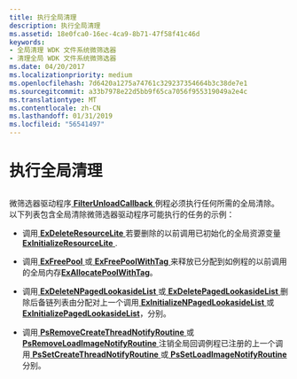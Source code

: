 ```yaml
---
title: 执行全局清理
description: 执行全局清理
ms.assetid: 18e0fca0-16ec-4ca9-8b71-47f58f41c46d
keywords:
- 全局清理 WDK 文件系统微筛选器
- 清理全局 WDK 文件系统微筛选器
ms.date: 04/20/2017
ms.localizationpriority: medium
ms.openlocfilehash: 7d6420a1275a74761c329237354664b3c38de7e1
ms.sourcegitcommit: a33b7978e22d5bb9f65ca7056f955319049a2e4c
ms.translationtype: MT
ms.contentlocale: zh-CN
ms.lasthandoff: 01/31/2019
ms.locfileid: "56541497"
---
```

# <a name="performing-global-cleanup"></a>执行全局清理


## <span id="ddk_performing_global_cleanup_if"></span><span id="DDK_PERFORMING_GLOBAL_CLEANUP_IF"></span>


微筛选器驱动程序[ **FilterUnloadCallback** ](https://msdn.microsoft.com/library/windows/hardware/ff551085)例程必须执行任何所需的全局清除。 以下列表包含全局清除微筛选器驱动程序可能执行的任务的示例：

-   调用[ **ExDeleteResourceLite** ](https://msdn.microsoft.com/library/windows/hardware/ff544578)若要删除的以前调用已初始化的全局资源变量[ **ExInitializeResourceLite** ](https://msdn.microsoft.com/library/windows/hardware/ff545317).

-   调用[ **ExFreePool** ](https://msdn.microsoft.com/library/windows/hardware/ff544590)或[ **ExFreePoolWithTag** ](https://msdn.microsoft.com/library/windows/hardware/ff544593)来释放已分配到如例程的以前调用的全局内存[**ExAllocatePoolWithTag**](https://msdn.microsoft.com/library/windows/hardware/ff544520)。

-   调用[ **ExDeleteNPagedLookasideList** ](https://msdn.microsoft.com/library/windows/hardware/ff544566)或[ **ExDeletePagedLookasideList** ](https://msdn.microsoft.com/library/windows/hardware/ff544570)删除后备链列表由分配对上一个调用[ **ExInitializeNPagedLookasideList** ](https://msdn.microsoft.com/library/windows/hardware/ff545301)或[ **ExInitializePagedLookasideList**](https://msdn.microsoft.com/library/windows/hardware/ff545309)，分别。

-   调用[ **PsRemoveCreateThreadNotifyRoutine** ](https://msdn.microsoft.com/library/windows/hardware/ff559947)或[ **PsRemoveLoadImageNotifyRoutine** ](https://msdn.microsoft.com/library/windows/hardware/ff559949)注销全局回调例程已注册的上一个调用[ **PsSetCreateThreadNotifyRoutine** ](https://msdn.microsoft.com/library/windows/hardware/ff559954)或[ **PsSetLoadImageNotifyRoutine** ](https://msdn.microsoft.com/library/windows/hardware/ff559957)分别。

 

 




